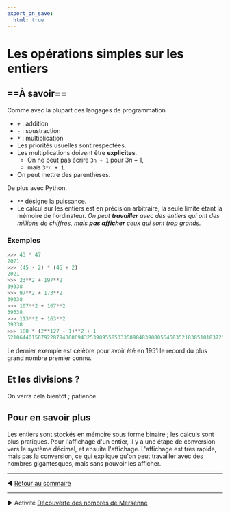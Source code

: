 ```yaml
---
export_on_save:
  html: true
---
```



# Les opérations simples sur les entiers

## ==À savoir==

Comme avec la plupart des langages de programmation :

- `+` : addition
- `-` : soustraction
- `*` : multiplication
- Les priorités usuelles sont respectées.
- Les multiplications doivent être **explicites**.
    - On ne peut pas écrire `3n + 1` pour $3n + 1$,
    - mais `3*n + 1`.
- On peut mettre des parenthèses.

De plus avec Python,

- `**` désigne la puissance.
- Le calcul sur les entiers est en précision arbitraire, la seule limite étant la mémoire de l'ordinateur. *On peut **travailler** avec des entiers qui ont des millions de chiffres, mais **pas afficher** ceux qui sont trop grands.*


### Exemples

```python
>>> 43 * 47
2021
>>> (45 - 2) * (45 + 2)
2021
>>> 23**2 + 197**2
39338
>>> 97**2 + 173**2
39338
>>> 107**2 + 167**2
39338
>>> 113**2 + 163**2
39338
>>> 180 * (2**127 - 1)**2 + 1
5210644015679228794060694325390955853335898483908056458352183851018372555735221
```

Le dernier exemple est célèbre pour avoir été en 1951 le record du plus grand nombre premier connu.


## Et les divisions ?

On verra cela bientôt ; patience.

## Pour en savoir plus

Les entiers sont stockés en mémoire sous forme binaire ; les calculs sont plus pratiques. Pour l'affichage d'un entier, il y a une étape de conversion vers le système décimal, et ensuite l'affichage. L'affichage est très rapide, mais pas la conversion, ce qui explique qu'on peut travailler avec des nombres gigantesques, mais sans pouvoir les afficher.



---

:arrow_backward: [Retour au sommaire](python-maths-1.html)

---

:arrow_forward: Activité [Découverte des nombres de Mersenne](1_Mersenne.html)

